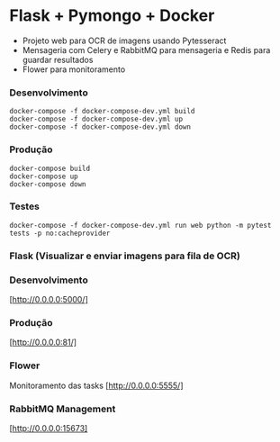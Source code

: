 # Flask + Pymongo + Docker

- Projeto web para OCR de imagens usando Pytesseract 
- Mensageria com Celery e RabbitMQ para mensageria e Redis para guardar resultados
- Flower para monitoramento


### Desenvolvimento
```
docker-compose -f docker-compose-dev.yml build
docker-compose -f docker-compose-dev.yml up
docker-compose -f docker-compose-dev.yml down
```

### Produção
```
docker-compose build
docker-compose up
docker-compose down
```

### Testes
```
docker-compose -f docker-compose-dev.yml run web python -m pytest tests -p no:cacheprovider
```

###  Flask (Visualizar e enviar imagens para fila de OCR)

### Desenvolvimento
[http://0.0.0.0:5000/]

### Produção
[http://0.0.0.0:81/]

### Flower
Monitoramento das tasks
[http://0.0.0.0:5555/]

### RabbitMQ Management
[http://0.0.0.0:15673]
